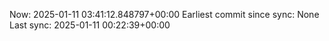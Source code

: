 Now: 2025-01-11 03:41:12.848797+00:00 Earliest commit since sync: None Last sync: 2025-01-11 00:22:39+00:00

